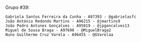 Grupo #39:

    Gabriela Santos Ferreira da Cunha - A97393 - @gabrielasfc
    João António Redondo Martins - A96215 - @jmartins9
    João Pedro Antunes Gonçalves - A95019 - @jpgoncalves13
    Miguel de Sousa Braga - A97698 - @MiguelBraga2
    Nuno Guilherme Cruz Varela - A96455 - @GVarelaa
